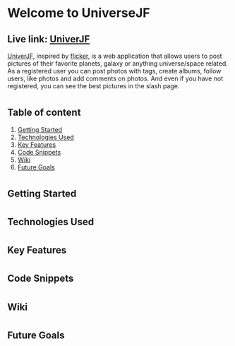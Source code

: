 # Welcome to UniverseJF

## Live link: [UniverJF](#)

[UniverJF](#), inspired by [flicker](https://www.flickr.com/), is a web application that allows users to post pictures of their favorite planets, galaxy or anything universe/space related. As a registered user you can post photos with tags, create albums, follow users, like photos and add comments on photos. And even if you have not registered, you can see the best pictures in the slash page.

#
## Table of content
1. [Getting Started](https://github.com/jdaniel01/ddiy-overflow-clone#getting-started)
2. [Technologies Used](https://github.com/jdaniel01/ddiy-overflow-clone#technologies-used)
3. [Key Features](https://github.com/jdaniel01/ddiy-overflow-clone#key-features)
4. [Code Snippets](https://github.com/jdaniel01/ddiy-overflow-clone#code-snippets)
5. [Wiki](https://github.com/jdaniel01/ddiy-overflow-clone#wiki)
6. [Future Goals](https://github.com/jdaniel01/ddiy-overflow-clone#future-goals)

#
## Getting Started

#
## Technologies Used

#
## Key Features

#
## Code Snippets

#
## Wiki

# 
## Future Goals
